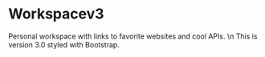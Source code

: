 # Workspacev3
Personal workspace with links to favorite websites and cool APIs. \n
This is version 3.0 styled with Bootstrap.
